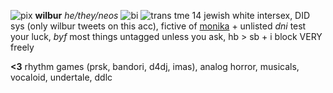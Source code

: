 ![pix](https://i.imgur.com/6pLqotD.gif) **wilbur** *he/they/neos* ![bi](https://i.imgur.com/2UGmSuZ.jpg) ![trans](https://i.imgur.com/g0hlVrX.jpg)
tme 14 jewish white intersex, DID sys (only wilbur tweets on this acc), fictive of [monika](https://ddlcwiki.net/wiki/Monika) + unlisted
*dni* test your luck, *byf* most things untagged unless you ask, hb > sb + i block VERY freely

**<3** rhythm games (prsk, bandori, d4dj, imas), analog horror, musicals, vocaloid, undertale, ddlc
